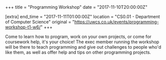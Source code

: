 +++
title = "Programming Workshop"
date = "2017-11-10T20:00:00Z"

[extra]
end_time = "2017-11-11T01:00:00Z"
location = "CS0.01 - Department of Computer Science"
original = "https://uwcs.co.uk/events/programming-workshop-t1-w6/"
+++

Come to learn how to program, work on your own projects, or come for coursework help, it's your choice\! The exec member running the workshop will be there to teach programming and give out challenges to people who'd like them, as well as offer help and tips on other programming projects.

